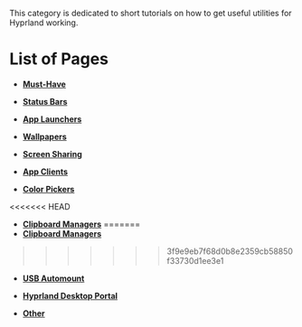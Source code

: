 This category is dedicated to short tutorials on how to get useful utilities for
Hyprland working.

# List of Pages

- **[Must-Have](./Must-have)**

- **[Status Bars](./Status-Bars)**

- **[App Launchers](./App-Launchers)**

- **[Wallpapers](./Wallpapers)**

- **[Screen Sharing](./Screen-Sharing)**

- **[App Clients](./App-Clients)**

- **[Color Pickers](./Color-Pickers)**

<<<<<<< HEAD
- **[Clipboard Managers](./Clipboard-Managers.md)**
=======
- **[Clipboard Managers](./Clipboard-Managers)**
>>>>>>> 3f9e9eb7f68d0b8e2359cb58850f33730d1ee3e1

- **[USB Automount](./USB-Automount)**

- **[Hyprland Desktop Portal](./Hyprland-desktop-portal)**

- **[Other](./Other)**
